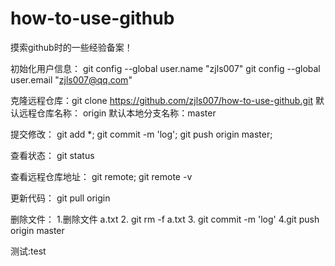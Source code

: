﻿# how-to-use-github
摸索github时的一些经验备案！

初始化用户信息： 
	git config --global user.name "zjls007"
	git config --global user.email "zjls007@qq.com"

克隆远程仓库：git clone https://github.com/zjls007/how-to-use-github.git
默认远程仓库名称： origin 默认本地分支名称：master


提交修改： git add *; git commit -m 'log'; git push origin master;

查看状态： git status

查看远程仓库地址： git remote; git remote -v

更新代码： git pull origin

删除文件： 1.删除文件 a.txt  2. git rm -f a.txt 3. git commit -m 'log' 4.git push origin master

测试:test
